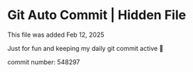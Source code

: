 # Git Auto Commit | Hidden File

This file was added Feb 12, 2025

Just for fun and keeping my daily git commit active 🤪

commit number: 548297
